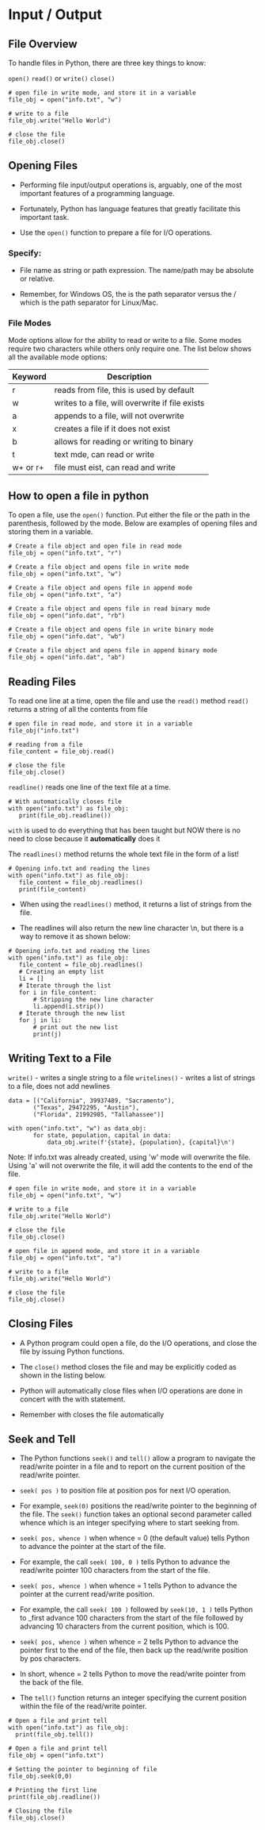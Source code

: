 # Input / Output

## File Overview
To handle files in Python, there are three key things to know:

`open()` `read()` or `write()` `close()`

```
# open file in write mode, and store it in a variable
file_obj = open("info.txt", "w")

# write to a file
file_obj.write("Hello World")

# close the file
file_obj.close()
```

## Opening Files

- Performing file input/output operations is, arguably, one of the most important features of a programming language.

- Fortunately, Python has language features that greatly facilitate this important task.

- Use the `open()` function to prepare a file for I/O operations.

### Specify:

- File name as string or path expression. The name/path may be absolute or relative.

- Remember, for Windows OS, the is the path separator versus the / which is the path separator for Linux/Mac.

### File Modes

Mode options allow for the ability to read or write to a file. Some modes require two characters while others only require one. The list below shows all the available mode options:

| Keyword |	Description|
| --- | --- |
|r |	reads from file, this is used by default|
|w |	writes to a file, will overwrite if file exists|
|a |	appends to a file, will not overwrite|
|x |	creates a file if it does not exist|
|b |	allows for reading or writing to binary|
|t |	text mde, can read or write|
|w+ or r+ |	file must eist, can read and write|

## How to open a file in python

To open a file, use the `open()` function. Put either the file or the path in the parenthesis, followed by the mode. Below are examples of opening files and storing them in a variable. 

```
# Create a file object and open file in read mode
file_obj = open("info.txt", "r")

# Create a file object and opens file in write mode
file_obj = open("info.txt", "w")

# Create a file object and opens file in append mode
file_obj = open("info.txt", "a")

# Create a file object and opens file in read binary mode
file_obj = open("info.dat", "rb")

# Create a file object and opens file in write binary mode
file_obj = open("info.dat", "wb")

# Create a file object and opens file in append binary mode
file_obj = open("info.dat", "ab")
```

## Reading Files

To read one line at a time, open the file and use the `read()` method `read()` returns a string of all the contents from file

```
# open file in read mode, and store it in a variable
file_obj("info.txt")

# reading from a file
file_content = file_obj.read()

# close the file
file_obj.close()
```

`readline()` reads one line of the text file at a time.

```
# With automatically closes file
with open("info.txt") as file_obj:
   print(file_obj.readline())
```

`with` is used to do everything that has been taught but NOW there is no need to close because it **automatically** does it

The `readlines()` method returns the whole text file in the form of a list!

```
# Opening info.txt and reading the lines
with open("info.txt") as file_obj:
   file_content = file_obj.readlines()
   print(file_content)
```

- When using the `readlines()` method, it returns a list of strings from the file.
    
- The readlines will also return the new line character \n, but there is a way to remove it as shown below: 

```
# Opening info.txt and reading the lines
with open("info.txt") as file_obj:
   file_content = file_obj.readlines()
   # Creating an empty list
   li = []
   # Iterate through the list
   for i in file_content:
       # Stripping the new line character
       li.append(i.strip())
   # Iterate through the new list
   for j in li:
       # print out the new list
       print(j)
```

## Writing Text to a File
`write()` - writes a single string to a file `writelines()` - writes a list of strings to a file, does not add newlines

```
data = [("California", 39937489, "Sacramento"),
       ("Texas", 29472295, "Austin"),
       ("Florida", 21992985, "Tallahassee")]

with open("info.txt", "w") as data_obj:
       for state, population, capital in data:
           data_obj.write(f'{state}, {population}, {capital}\n')
```

Note: If info.txt was already created, using 'w' mode will overwrite the file. Using 'a' will not overwrite the file, it will add the contents to the end of the file.

```
# open file in write mode, and store it in a variable
file_obj = open("info.txt", "w")

# write to a file
file_obj.write("Hello World")

# close the file
file_obj.close()
```

```
# open file in append mode, and store it in a variable
file_obj = open("info.txt", "a")

# write to a file
file_obj.write("Hello World")

# close the file
file_obj.close()
```

## Closing Files
- A Python program could open a file, do the I/O operations, and close the file by issuing Python functions.

- The `close()` method closes the file and may be explicitly coded as shown in the listing below.

- Python will automatically close files when I/O operations are done in concert with the with statement.

- Remember with closes the file automatically

## Seek and Tell
- The Python functions `seek()` and `tell()` allow a program to navigate the read/write pointer in a file and to report on the current position of the read/write pointer.

- `seek( pos )` to position file at position pos for next I/O operation.

- For example, `seek(0)` positions the read/write pointer to the beginning of the file. The `seek()` function takes an optional second parameter called whence which is an integer specifying where to start seeking from.

- `seek( pos, whence )` when whence = 0 (the default value) tells Python to advance the pointer at the start of the file.

- For example, the call `seek( 100, 0 )` tells Python to advance the read/write pointer 100 characters from the start of the file.

- `seek( pos, whence )` when whence = 1 tells Python to advance the pointer at the current read/write position.

- For example, the call `seek( 100 )` followed by `seek(10, 1 )` tells Python to _first advance 100 characters from the start of the file followed by advancing 10 characters from the current position, which is 100.

- `seek( pos, whence )` when whence = 2 tells Python to advance the pointer first to the end of the file, then back up the read/write position by pos characters.

- In short, whence = 2 tells Python to move the read/write pointer from the back of the file.

- The `tell()` function returns an integer specifying the current position within the file of the read/write pointer.

```
# Open a file and print tell
with open("info.txt") as file_obj:
  print(file_obj.tell())
```

```
# Open a file and print tell
file_obj = open("info.txt")

# Setting the pointer to beginning of file
file_obj.seek(0,0)

# Printing the first line
print(file_obj.readline())

# Closing the file
file_obj.close()
```

